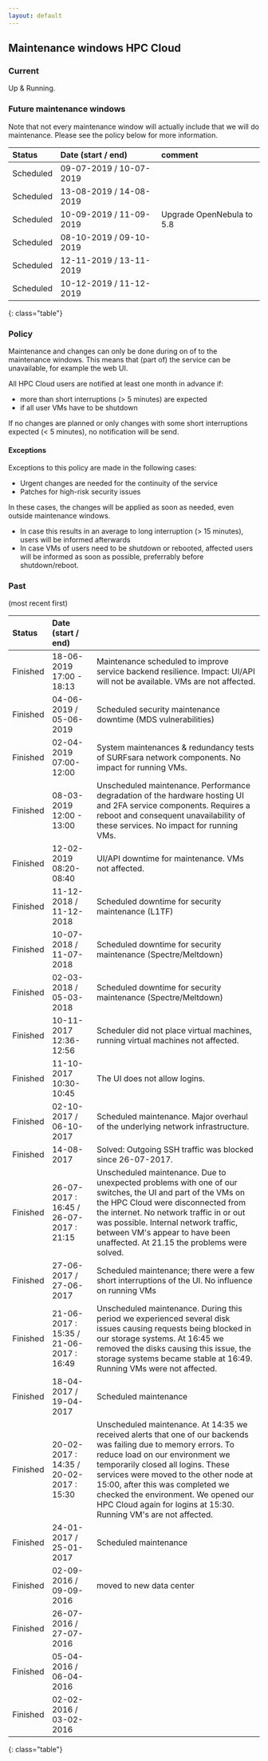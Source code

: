 ```yaml
---
layout: default
---
```


## Maintenance windows HPC Cloud

### Current

Up & Running.

### Future maintenance windows

Note that not every maintenance window will actually include that we will do maintenance. Please see the policy below for more information.

|   Status    |   Date (start / end)       | comment
|:------------|:----------------------------|:----
|   Scheduled   |   09-07-2019 / 10-07-2019
|   Scheduled   |   13-08-2019 / 14-08-2019
|   Scheduled   |   10-09-2019 / 11-09-2019 | Upgrade OpenNebula to 5.8
|   Scheduled   |   08-10-2019 / 09-10-2019
|   Scheduled   |   12-11-2019 / 13-11-2019
|   Scheduled   |   10-12-2019 / 11-12-2019
{: class="table"}

### Policy

Maintenance and changes can only be done during on of to the maintenance windows. This means that (part of) the service can be unavailable, for example the web UI.

All HPC Cloud users are notified at least one month in advance if:

 * more than short interruptions (> 5 minutes) are expected
 * if all user VMs have to be shutdown

If no changes are planned or only changes with some short interruptions expected (< 5 minutes), no notification will be send.

#### Exceptions

Exceptions to this policy are made in the following cases:

 * Urgent changes are needed for the continuity of the service
 * Patches for high-risk security issues

In these cases, the changes will be applied as soon as needed, even outside maintenance windows.

 * In case this results in an average to long interruption (> 15 minutes), users will be informed afterwards
 * In case VMs of users need to be shutdown or rebooted, affected users will be informed as soon as possible, preferrably before shutdown/reboot.

### Past

(most recent first)

|   Status    |   Date (start / end)        |   |
|:------------|:----------------------------|:--|
|   Finished  |   18-06-2019 17:00 - 18:13 | Maintenance scheduled to improve service backend resilience. Impact: UI/API will not be available. VMs are not affected.
|   Finished   |   04-06-2019 / 05-06-2019 |  Scheduled security maintenance downtime (MDS vulnerabilities) |
|   Finished   |   02-04-2019 07:00-12:00  | System maintenances & redundancy tests of SURFsara network components. No impact for running VMs.
|   Finished |   08-03-2019 12:00 - 13:00 | Unscheduled maintenance. Performance degradation of the hardware hosting UI and 2FA service components. Requires a reboot and consequent unavailability of these services. No impact for running VMs.
|   Finished  |   12-02-2019 08:20-08:40 | UI/API downtime for maintenance. VMs not affected.         |
|   Finished  |   11-12-2018 / 11-12-2018 | Scheduled downtime for security maintenance (L1TF)        |
| Finished | 10-07-2018 / 11-07-2018 | Scheduled downtime for security maintenance (Spectre/Meltdown) |
| Finished | 02-03-2018 / 05-03-2018 | Scheduled downtime for security maintenance (Spectre/Meltdown) |
|   Finished  |   10-11-2017 12:36-12:56 | Scheduler did not place virtual machines, running virtual machines not affected. |
|   Finished  |   11-10-2017 10:30-10:45 | The UI does not allow logins. |
|   Finished  |   02-10-2017 / 06-10-2017   | Scheduled maintenance. Major overhaul of the underlying network infrastructure. |
|   Finished  |   14-08-2017  | Solved: Outgoing SSH traffic was blocked since 26-07-2017.  |
|   Finished  |   26-07-2017 : 16:45 / 26-07-2017 : 21:15  | Unscheduled maintenance. Due to unexpected problems with one of our switches, the UI and part of the VMs on the HPC Cloud were disconnected from the internet. No network traffic in or out was possible. Internal network traffic, between VM's appear to have been unaffected. At 21.15 the problems were solved. |
|   Finished   |   27-06-2017 / 27-06-2017   | Scheduled maintenance; there were a few short interruptions of the UI. No influence on running VMs  |
|   Finished  |   21-06-2017 : 15:35 / 21-06-2017 : 16:49  | Unscheduled maintenance. During this period we experienced several disk issues causing requests being blocked in our storage systems. At 16:45 we removed the disks causing this issue, the storage systems became stable at 16:49. Running VMs were not affected.   |
|   Finished  |   18-04-2017 / 19-04-2017   | Scheduled maintenance |
|   Finished  |   20-02-2017 : 14:35 / 20-02-2017 : 15:30   | Unscheduled maintenance. At 14:35 we received alerts that one of our backends was failing due to memory errors. To reduce load on our environment we temporarily closed all logins. These services were moved to the other node at 15:00, after this was completed we checked the environment. We opened our HPC Cloud again for logins at 15:30. Running VM's are not affected. |
|   Finished  |   24-01-2017 / 25-01-2017   | Scheduled maintenance  |
|   Finished  |   02-09-2016 / 09-09-2016   | moved to new data center |
|   Finished  |   26-07-2016 / 27-07-2016   |   |
|   Finished  |   05-04-2016 / 06-04-2016   |   |
|   Finished  |   02-02-2016 / 03-02-2016   |   |
{: class="table"}
